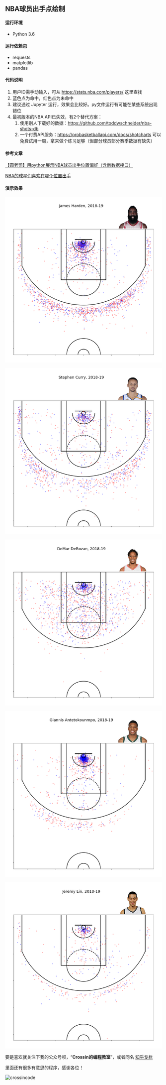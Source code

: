 ## NBA球员出手点绘制

#### 运行环境
- Python 3.6

#### 运行依赖包
- requests
- matplotlib
- pandas

#### 代码说明
1. 用户ID需手动输入，可从 https://stats.nba.com/players/ 这里查找
2. 蓝色点为命中，红色点为未命中
3. 建议通过 Jupyter 运行，效果会比较好。py文件运行有可能在某些系统出现错位
4. 最初版本的NBA API已失效，有2个替代方案：
   1. 使用别人下载好的数据：https://github.com/toddwschneider/nba-shots-db
   2. 一个付费API服务：https://probasketballapi.com/docs/shotcharts 可以免费试用一周，拿来做个练习足够（但部分球员部分赛季数据有缺失）

#### 参考文章

[【圆老司】用python展示NBA球员出手位置偏好（含新数据接口）](https://www.bilibili.com/read/cv6752561)

[NBA的球星们喜欢在哪个位置出手](https://mp.weixin.qq.com/s/pumsu5IVpb3P5BSycBC1mA)

#### 演示效果

![JamesHarden.png](JamesHarden.png)

![StephenCurry.png](StephenCurry.png)

![DeMarDeRozan.png](DeMarDeRozan.png)

![GiannisAntetokounmpo.png](GiannisAntetokounmpo.png)

![JeremyLin.png](JeremyLin.png)

要是喜欢就关注下我的公众号呗，“**Crossin的编程教室**”，或者同名 [知乎专栏](https://zhuanlan.zhihu.com/crossin)

里面还有很多有意思的程序，感谢各位！

![crossincode](../crossin-logo.png)